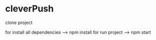 # cleverPush

clone project

for install all dependencies --> npm install
for run project --> npm start
